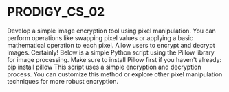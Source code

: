 # PRODIGY_CS_02
Develop a simple image encryption tool using pixel manipulation. You can perform operations like swapping pixel values or applying a basic mathematical operation to each pixel. Allow users to encrypt and decrypt images.
Certainly! Below is a simple Python script using the Pillow library for image processing. Make sure to install Pillow first if you haven't already:
pip install pillow
This script uses a simple encryption and decryption process. You can customize this method or explore other pixel manipulation techniques for more robust encryption.
